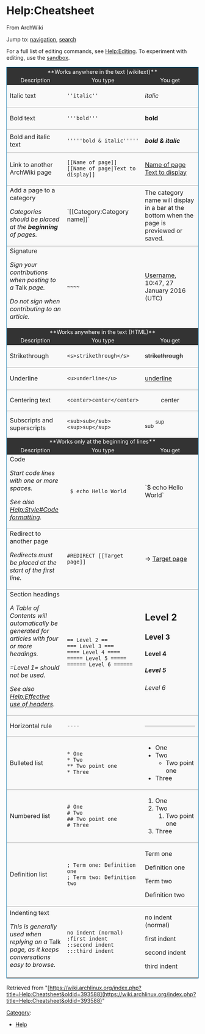 # Help:Cheatsheet

From ArchWiki

Jump to: [navigation](#column-one), [search](#searchInput)

For a full list of editing commands, see [Help:Editing](/index.php/Help:Editing "Help:Editing"). To experiment with editing, use the [sandbox](/index.php/Sandbox "Sandbox").

<table align="center" style="width:100%; border:1px #0771a6 solid; background:#f9f9f9; text-align:left; border-collapse:collapse;">

<tbody>

<tr style="background:#333333; color:#ffffff; font-size: 0.9em; text-align:center;">

<td colspan="3">**Works anywhere in the text (wikitext)**</td>

</tr>

<tr style="background:#333333; color:#ffffff; font-size: 0.9em; text-align:center;">

<td width="30%">Description</td>

<td>You type</td>

<td width="30%">You get</td>

</tr>

<tr>

<td>Italic text</td>

<td>

`''italic''`

</td>

<td>

_italic_

</td>

</tr>

<tr style="border-top:1px solid #aaaaaa;">

<td>Bold text</td>

<td>

`'''bold'''`

</td>

<td>

**bold**

</td>

</tr>

<tr style="border-top:1px solid #aaaaaa;">

<td>Bold and italic text</td>

<td>

`'''''bold & italic'''''`

</td>

<td>

_**bold & italic**_

</td>

</tr>

<tr style="border-top:1px solid #aaaaaa;">

<td>Link to another ArchWiki page</td>

<td>

`[[Name of page]]`  
`[[Name of page|Text to display]]`

</td>

<td>

[Name of page](/index.php?title=Name_of_page&action=edit&redlink=1 "Name of page (page does not exist)")  
[Text to display](/index.php?title=Name_of_page&action=edit&redlink=1 "Name of page (page does not exist)")

</td>

</tr>

<tr style="border-top:1px solid #aaaaaa;">

<td>Add a page to a category

_Categories should be placed at the **beginning** of pages._

</td>

<td>`[[Category:Category name]]`</td>

<td>The category name will display in a bar at the bottom when the page is previewed or saved.</td>

</tr>

<tr style="border-top:1px solid #aaaaaa;">

<td>Signature

_Sign your contributions when posting to a_ Talk _page._

_Do not sign when contributing to an article._

</td>

<td>

`~~~~`

</td>

<td>

[Username](/index.php/Special:MyPage "Special:MyPage"), 10:47, 27 January 2016 (UTC)

</td>

</tr>

<tr style="background:#333333; color:#ffffff; font-size: 0.9em; text-align:center;">

<td colspan="3">**Works anywhere in the text (HTML)**</td>

</tr>

<tr style="background:#333333; color:#ffffff; font-size: 0.9em; text-align:center;">

<td width="30%">Description</td>

<td>You type</td>

<td width="30%">You get</td>

</tr>

<tr>

<td>Strikethrough</td>

<td>

`<s>strikethrough</s>`

</td>

<td>

<s>strikethrough</s>

</td>

</tr>

<tr style="border-top:1px solid #aaaaaa;">

<td>Underline</td>

<td>

`<u>underline</u>`

</td>

<td>

<u>underline</u>

</td>

</tr>

<tr style="border-top:1px solid #aaaaaa;">

<td>Centering text</td>

<td>

`<center>center</center>`

</td>

<td>

<center>center</center>

</td>

</tr>

<tr style="border-top:1px solid #aaaaaa;">

<td>Subscripts and superscripts</td>

<td>

`<sub>sub</sub> <sup>sup</sup>`

</td>

<td>

<sub>sub</sub> <sup>sup</sup>

</td>

</tr>

<tr style="background:#333333; color:#ffffff; font-size: 0.9em; text-align:center;">

<td colspan="3">**Works only at the beginning of lines**</td>

</tr>

<tr style="background:#333333; color:#ffffff; font-size: 0.9em; text-align:center;">

<td width="30%">Description</td>

<td>You type</td>

<td width="30%">You get</td>

</tr>

<tr>

<td>Code

_Start code lines with one or more spaces._

_See also [Help:Style#Code formatting](/index.php/Help:Style#Code_formatting "Help:Style")._

</td>

<td>

` $ echo Hello World`

</td>

<td> `$ echo Hello World` </td>

</tr>

<tr style="border-top:1px solid #aaaaaa;">

<td>Redirect to another page

_Redirects must be placed at the start of the first line._

</td>

<td>

`#REDIRECT [[Target page]]`

</td>

<td>

→ [Target page](/index.php?title=Target_page&action=edit&redlink=1 "Target page (page does not exist)")

</td>

</tr>

<tr style="border-top:1px solid #aaaaaa;">

<td>Section headings

_A Table of Contents will automatically be generated for articles with four or more headings._

_=Level 1= should not be used._

_See also [Help:Effective use of headers](/index.php/Help:Effective_use_of_headers "Help:Effective use of headers")._

</td>

<td>

`== Level 2 ==`  
`=== Level 3 ===`  
`==== Level 4 ====`  
`===== Level 5 =====`  
`====== Level 6 ======`  

</td>

<td>

## Level 2

### Level 3

#### Level 4

##### Level 5

###### Level 6

</td>

</tr>

<tr style="border-top:1px solid #aaaaaa;">

<td>Horizontal rule</td>

<td>

`----`

</td>

<td>

* * *

</td>

</tr>

<tr style="border-top:1px solid #aaaaaa;">

<td>Bulleted list</td>

<td>

`* One`  
`* Two`  
`** Two point one`  
`* Three`

</td>

<td>

*   One
*   Two
    *   Two point one
*   Three

</td>

</tr>

<tr style="border-top:1px solid #aaaaaa;">

<td>Numbered list</td>

<td>

`# One`  
`# Two`  
`## Two point one`  
`# Three`  

</td>

<td>

1.  One
2.  Two
    1.  Two point one
3.  Three

</td>

</tr>

<tr style="border-top:1px solid #aaaaaa;">

<td>Definition list</td>

<td>

`; Term one: Definition one`  
`; Term two: Definition two`  

</td>

<td>

Term one

Definition one

Term two

Definition two

</td>

</tr>

<tr style="border-top:1px solid #aaaaaa;">

<td>Indenting text

_This is generally used when replying on a_ Talk _page, as it keeps conversations easy to browse._

</td>

<td>

`no indent (normal)`  
`:first indent`  
`::second indent`  
`:::third indent`

</td>

<td>

no indent (normal)  

first indent

second indent

third indent

</td>

</tr>

</tbody>

</table>

Retrieved from "[https://wiki.archlinux.org/index.php?title=Help:Cheatsheet&oldid=393588](https://wiki.archlinux.org/index.php?title=Help:Cheatsheet&oldid=393588)"

[Category](/index.php/Special:Categories "Special:Categories"):

*   [Help](/index.php/Category:Help "Category:Help")